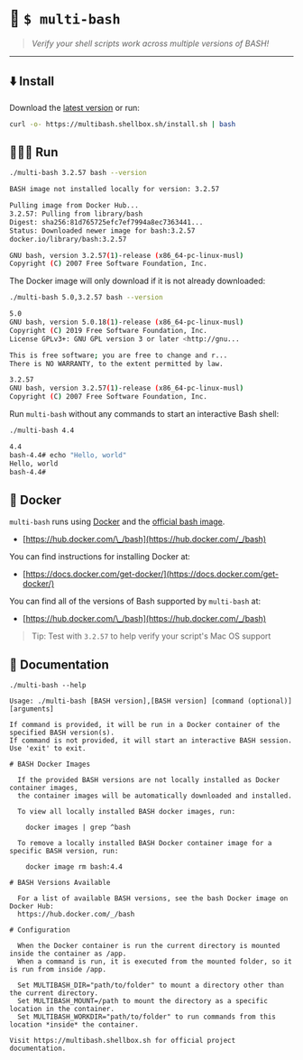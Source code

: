 # 🐧 `$ multi-bash`

> _Verify your shell scripts work across multiple versions of BASH!_

---

## ⬇️ Install

Download the [latest version](https://github.com/shellbox-sh/multi-bash/archive/v1.0.1.tar.gz) or run:

```sh
curl -o- https://multibash.shellbox.sh/install.sh | bash
```

## 🏃🏿‍♀️ Run

```sh
./multi-bash 3.2.57 bash --version

BASH image not installed locally for version: 3.2.57

Pulling image from Docker Hub...
3.2.57: Pulling from library/bash
Digest: sha256:81d765725efc7ef7994a8ec7363441...
Status: Downloaded newer image for bash:3.2.57
docker.io/library/bash:3.2.57

GNU bash, version 3.2.57(1)-release (x86_64-pc-linux-musl)
Copyright (C) 2007 Free Software Foundation, Inc.
```

The Docker image will only download if it is not already downloaded:

```sh
./multi-bash 5.0,3.2.57 bash --version

5.0
GNU bash, version 5.0.18(1)-release (x86_64-pc-linux-musl)
Copyright (C) 2019 Free Software Foundation, Inc.
License GPLv3+: GNU GPL version 3 or later <http://gnu...

This is free software; you are free to change and r...
There is NO WARRANTY, to the extent permitted by law.

3.2.57
GNU bash, version 3.2.57(1)-release (x86_64-pc-linux-musl)
Copyright (C) 2007 Free Software Foundation, Inc.
```

Run `multi-bash` without any commands to start an interactive Bash shell:

```sh
./multi-bash 4.4

4.4
bash-4.4# echo "Hello, world"
Hello, world
bash-4.4#
```

## 🚢 Docker

`multi-bash` runs using [Docker](https://www.docker.com/) and the [official bash image](https://hub.docker.com/_/bash).

 - [https://hub.docker.com/\_/bash](https://hub.docker.com/_/bash)

You can find instructions for installing Docker at:

- [https://docs.docker.com/get-docker/](https://docs.docker.com/get-docker/)

You can find all of the versions of Bash supported by `multi-bash` at:

 - [https://hub.docker.com/\_/bash](https://hub.docker.com/_/bash)

> <i class="fas fa-lightbulb-on"></i> Tip: Test with `3.2.57` to help verify your script's Mac OS support <i class="fab fa-apple"></i>

## 📖 Documentation

```
./multi-bash --help

Usage: ./multi-bash [BASH version],[BASH version] [command (optional)] [arguments]

If command is provided, it will be run in a Docker container of the specified BASH version(s).
If command is not provided, it will start an interactive BASH session. Use 'exit' to exit.

# BASH Docker Images

  If the provided BASH versions are not locally installed as Docker container images,
  the container images will be automatically downloaded and installed.
  
  To view all locally installed BASH docker images, run:
  
    docker images | grep ^bash
  
  To remove a locally installed BASH Docker container image for a specific BASH version, run:
  
    docker image rm bash:4.4

# BASH Versions Available

  For a list of available BASH versions, see the bash Docker image on Docker Hub:
  https://hub.docker.com/_/bash

# Configuration

  When the Docker container is run the current directory is mounted inside the container as /app.
  When a command is run, it is executed from the mounted folder, so it is run from inside /app.
  
  Set MULTIBASH_DIR="path/to/folder" to mount a directory other than the current directory.
  Set MULTIBASH_MOUNT=/path to mount the directory as a specific location in the container.
  Set MULTIBASH_WORKDIR="path/to/folder" to run commands from this location *inside* the container.

Visit https://multibash.shellbox.sh for official project documentation.
```